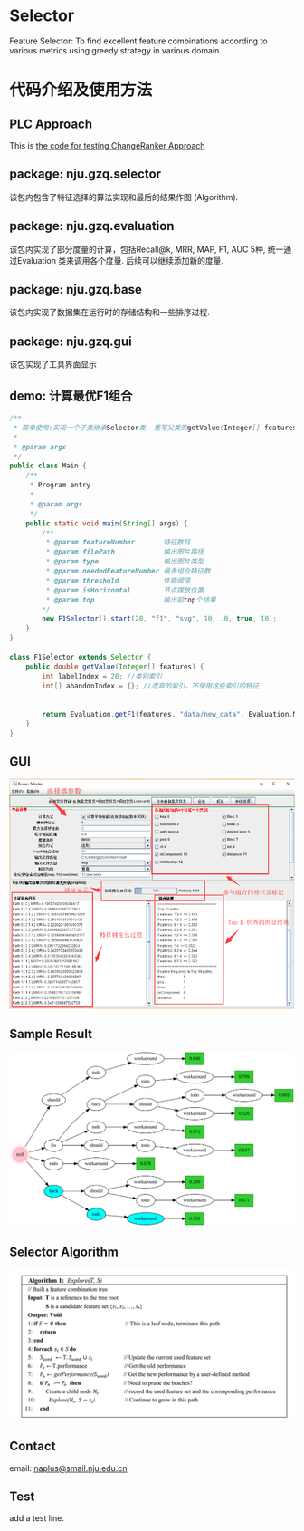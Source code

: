 # Selector
Feature Selector: To find excellent feature combinations according to various metrics using greedy strategy in various domain.

# 代码介绍及使用方法

## PLC Approach
This is [the code for testing ChangeRanker Approach](https://github.com/Naplues/ChangeRanker)

## package: nju.gzq.selector
该包内包含了特征选择的算法实现和最后的结果作图 (Algorithm).

## package: nju.gzq.evaluation
该包内实现了部分度量的计算，包括Recall@k, MRR, MAP, F1, AUC 5种, 统一通过Evaluation 类来调用各个度量.
后续可以继续添加新的度量.

## package: nju.gzq.base
该包内实现了数据集在运行时的存储结构和一些排序过程.

## package: nju.gzq.gui
该包实现了工具界面显示

## demo: 计算最优F1组合
```java
/**
 * 简单使用:实现一个子类继承Selector类, 重写父类的getValue(Integer[] features)方法(即,调用预先实现的度量计算结果)
 *
 * @param args
 */
public class Main {
    /**
     * Program entry
     *
     * @param args
     */
    public static void main(String[] args) {
    	/**
	     * @param featureNumber       特征数目
	     * @param filePath            输出图片路径
	     * @param type                输出图片类型
	     * @param neededFeatureNumber 最多组合特征数
	     * @param threshold           性能阈值
	     * @param isHorizontal        节点摆放位置
	     * @param top                 输出前top个结果
    	*/
        new F1Selector().start(20, "f1", "svg", 10, .0, true, 10);
    }
}

class F1Selector extends Selector {
    public double getValue(Integer[] features) {
        int labelIndex = 20; //类别索引
        int[] abandonIndex = {}; //遗弃的索引，不使用这些索引的特征

        
        return Evaluation.getF1(features, "data/new_data", Evaluation.MULTIPLE, labelIndex, abandonIndex);
    }
}
```

## GUI
![GUI](https://github.com/Naplues/Selector/blob/master/assert/gui.bmp "GUI")

## Sample Result
![Algorithm](https://github.com/Naplues/Selector/blob/master/assert/f1.svg "Algorithm")

## Selector Algorithm
![sample](https://github.com/Naplues/Selector/blob/master/assert/algorithm.bmp)


## Contact
email: naplus@smail.nju.edu.cn

## Test
add a test line.
